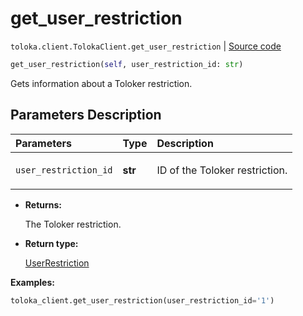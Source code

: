 # get_user_restriction
`toloka.client.TolokaClient.get_user_restriction` | [Source code](https://github.com/Toloka/toloka-kit/blob/v1.1.0.post1/src/client/__init__.py#L3043)

```python
get_user_restriction(self, user_restriction_id: str)
```

Gets information about a Toloker restriction.

## Parameters Description

| Parameters | Type | Description |
| :----------| :----| :-----------|
`user_restriction_id`|**str**|<p>ID of the Toloker restriction.</p>

* **Returns:**

  The Toloker restriction.

* **Return type:**

  [UserRestriction](toloka.client.user_restriction.UserRestriction.md)

**Examples:**


```python
toloka_client.get_user_restriction(user_restriction_id='1')
```
